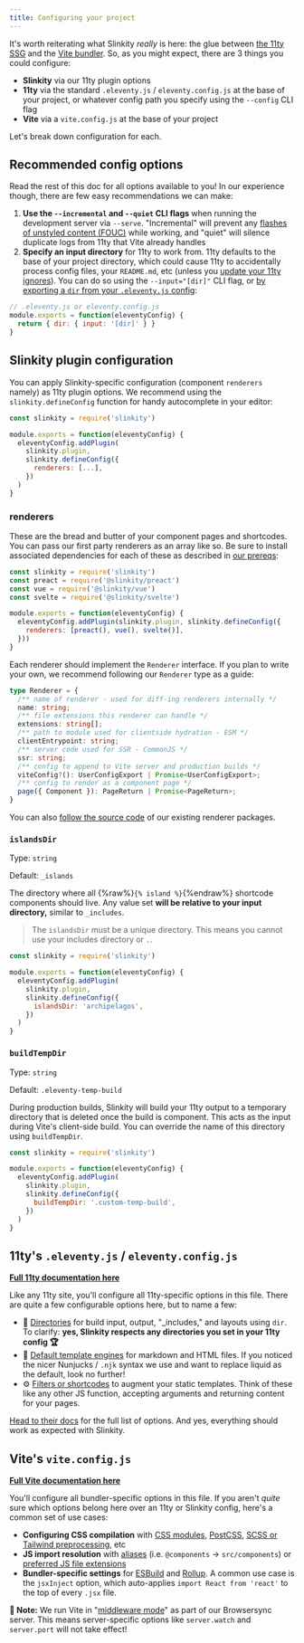 ```yaml
---
title: Configuring your project
---
```


It's worth reiterating what Slinkity _really_ is here: the glue between [the 11ty SSG](https://www.11ty.dev/) and the [Vite bundler](https://vitejs.dev/). So, as you might expect, there are 3 things you could configure:

- **Slinkity** via our 11ty plugin options
- **11ty** via the standard `.eleventy.js` / `eleventy.config.js` at the base of your project, or whatever config path you specify using the `--config` CLI flag
- **Vite** via a `vite.config.js` at the base of your project

Let's break down configuration for each.

## Recommended config options

Read the rest of this doc for all options available to you! In our experience though, there are few easy recommendations we can make:

1. **Use the `--incremental` and `--quiet` CLI flags** when running the development server via `--serve`. "Incremental" will prevent any [flashes of unstyled content (FOUC)](https://webkit.org/blog/66/the-fouc-problem/#:~:text=FOUC%20stands%20for%20Flash%20of,having%20any%20style%20information%20yet.&text=When%20a%20browser%20loads%20a,file%20from%20the%20Web%20site.) while working, and "quiet" will silence duplicate logs from 11ty that Vite already handles
2. **Specify an input directory** for 11ty to work from. 11ty defaults to the base of your project directory, which could cause 11ty to accidentally process config files, your `README.md`, etc (unless you [update your 11ty ignores](https://www.11ty.dev/docs/ignores/)). You can do so using the `--input="[dir]"` CLI flag, or [by exporting a `dir` from your `.eleventy.js` config](https://www.11ty.dev/docs/config/):

```js
// .eleventy.js or eleventy.config.js
module.exports = function(eleventyConfig) {
  return { dir: { input: '[dir]' } }
}
```

## Slinkity plugin configuration

You can apply Slinkity-specific configuration (component `renderers` namely) as 11ty plugin options. We recommend using the `slinkity.defineConfig` function for handy autocomplete in your editor:

```js
const slinkity = require('slinkity')

module.exports = function(eleventyConfig) {
  eleventyConfig.addPlugin(
    slinkity.plugin,
    slinkity.defineConfig({
      renderers: [...],
    })
  )
}
```

### renderers

These are the bread and butter of your component pages and shortcodes. You can pass our first party renderers as an array like so. Be sure to install associated dependencies for each of these as described in [our prereqs](/docs/component-shortcodes#prerequisites): 

```js
const slinkity = require('slinkity')
const preact = require('@slinkity/preact')
const vue = require('@slinkity/vue')
const svelte = require('@slinkity/svelte')

module.exports = function(eleventyConfig) {
  eleventyConfig.addPlugin(slinkity.plugin, slinkity.defineConfig({
    renderers: [preact(), vue(), svelte()],
  }))
}
```

Each renderer should implement the `Renderer` interface. If you plan to write your own, we recommend following our `Renderer` type as a guide:

```ts
type Renderer = {
  /** name of renderer - used for diff-ing renderers internally */
  name: string;
  /** file extensions this renderer can handle */
  extensions: string[];
  /** path to module used for clientside hydration - ESM */
  clientEntrypoint: string;
  /** server code used for SSR - CommonJS */
  ssr: string;
  /** config to append to Vite server and production builds */
  viteConfig?(): UserConfigExport | Promise<UserConfigExport>;
  /** config to render as a component page */
  page({ Component }): PageReturn | Promise<PageReturn>;
}
```

You can also [follow the source code](https://github.com/slinkity/slinkity/tree/main/packages) of our existing renderer packages.

### `islandsDir`

Type: `string`

Default: `_islands`

The directory where all {%raw%}`{% island %}`{%endraw%} shortcode components should live. Any value set **will be relative to your input directory,** similar to `_includes`.

> The `islandsDir` must be a unique directory. This means you cannot use your includes directory or `.`.

```js
const slinkity = require('slinkity')

module.exports = function(eleventyConfig) {
  eleventyConfig.addPlugin(
    slinkity.plugin,
    slinkity.defineConfig({
      islandsDir: 'archipelagos',
    })
  )
}
```

### `buildTempDir`

Type: `string`

Default: `.eleventy-temp-build`

During production builds, Slinkity will build your 11ty output to a temporary directory that is deleted once the build is component. This acts as the input during Vite's client-side build. You can override the name of this directory using `buildTempDir`.

```js
const slinkity = require('slinkity')

module.exports = function(eleventyConfig) {
  eleventyConfig.addPlugin(
    slinkity.plugin,
    slinkity.defineConfig({
      buildTempDir: '.custom-temp-build',
    })
  )
}
```

## 11ty's `.eleventy.js` / `eleventy.config.js`

**[Full 11ty documentation here](https://www.11ty.dev/docs/config/)**

Like any 11ty site, you'll configure all 11ty-specific options in this file. There are quite a few configurable options here, but to name a few:

- 📁 [Directories](https://www.11ty.dev/docs/config/#input-directory) for build input, output, "_includes," and layouts using `dir`. To clarify: **yes, Slinkity respects any directories you set in your 11ty config 🏆**
- 🚒 [Default template engines](https://www.11ty.dev/docs/config/#default-template-engine-for-markdown-files) for markdown and HTML files. If you noticed the nicer Nunjucks / `.njk` syntax we use and want to replace liquid as the default, look no further!
- ⚙️ [Filters or shortcodes](https://www.11ty.dev/docs/filters/) to augment your static templates. Think of these like any other JS function, accepting arguments and returning content for your pages.

[Head to their docs](https://www.11ty.dev/docs/config/#default-template-engine-for-markdown-files) for the full list of options. And yes, everything should work as expected with Slinkity.

## Vite's `vite.config.js`

**[Full Vite documentation here](https://vitejs.dev/config/)**

You'll configure all bundler-specific options in this file. If you aren't _quite_ sure which options belong here over an 11ty or Slinkity config, here's a common set of use cases:

- **Configuring CSS compilation** with [CSS modules](https://vitejs.dev/config/#css-modules), [PostCSS](https://vitejs.dev/config/#css-postcss), [SCSS or Tailwind preprocessing](https://vitejs.dev/config/#css-preprocessoroptions), etc
- **JS import resolution** with [aliases](https://vitejs.dev/config/#resolve-alias) (i.e. `@components` -> `src/components`) or [preferred JS file extensions](https://vitejs.dev/config/#resolve-extensions)
- **Bundler-specific settings** for [ESBuild](https://vitejs.dev/config/#esbuild) and [Rollup](https://vitejs.dev/config/#build-rollupoptions). A common use case is the `jsxInject` option, which auto-applies `import React from 'react'` to the top of every `.jsx` file.

**🚨 Note:** We run Vite in "[middleware mode](https://vitejs.dev/guide/ssr.html#setting-up-the-dev-server)" as part of our Browsersync server. This means server-specific options like `server.watch` and `server.port` will not take effect! 
